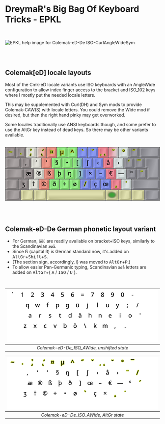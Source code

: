 DreymaR's Big Bag Of Keyboard Tricks - EPKL
===========================================
<br>

![EPKL help image for Colemak-eD-De ISO-CurlAngleWideSym](./Cmk-eD-De_ISO-CAWS_s0_EPKL.png)

<br><br>

Colemak[eD] locale layouts
--------------------------
Most of the Cmk-eD locale variants use ISO keyboards with an AngleWide configuration to allow index finger access to the bracket and ISO_102 keys where I mostly put the needed locale letters.

This may be supplemented with Curl(DH) and Sym mods to provide Colemak-CAW(S) with locale letters. You could remove the Wide mod if desired, but then the right hand pinky may get overworked.

Some locales traditionally use ANSI keyboards though, and some prefer to use the AltGr key instead of dead keys. So there may be other variants available.
<br><br>

![EPKL help image for Colemak-eD-De ISO-CurlAngleWideSym, AltGr state](./Cmk-eD-De_ISO-CAWS_s6_EPKL.png)

<br><br>

Colemak-eD-De German phonetic layout variant
--------------------------------------------
- For German, `äöü` are readily available on bracket+ISO keys, similarly to the Scandinavian `æøå`.
- Since ẞ (capital ß) is German standard now, it's added on <kbd>AltGr</kbd>+<kbd>Shift</kbd>+<kbd>S</kbd>.
- (The section sign, accordingly, § was moved to <kbd>AltGr</kbd>+<kbd>P</kbd>.)
- To allow easier Pan-Germanic typing, Scandinavian `æøå` letters are added on <kbd>AltGr</kbd>+{ <kbd>A</kbd> / <kbd>ISO</kbd> / <kbd>U</kbd> }.
<br>

|![EPKL help image for Colemak-eD-De AngleWide on an ISO board, unshifted state](./Cmk-eD-De_ISO_AWide/state0.png)|
|   :---:   |
|_Colemak-eD-De_ISO_AWide, unshifted state_|

|![EPKL help image for Colemak-eD-De AngleWide on an ISO board, AltGr state](./Cmk-eD-De_ISO_AWide/state6.png)|
|   :---:   |
|_Colemak-eD-De_ISO_AWide, AltGr state_|
